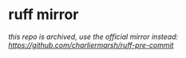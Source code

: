 # ruff mirror

*this repo is archived, use the official mirror instead: https://github.com/charliermarsh/ruff-pre-commit*
